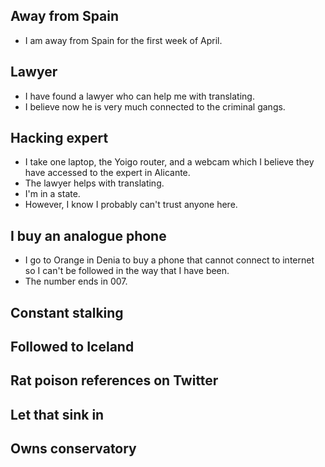 ## Away from Spain

- I am away from Spain for the first week of April.

## Lawyer

- I have found a lawyer who can help me with translating.
- I believe now he is very much connected to the criminal gangs.

## Hacking expert

- I take one laptop, the Yoigo router, and a webcam which I believe they have accessed to the expert in Alicante.
- The lawyer helps with translating.
- I'm in a state.
- However, I know I probably can't trust anyone here.

## I buy an analogue phone

- I go to Orange in Denia to buy a phone that cannot connect to internet so I can't be followed in the way that I have been.
- The number ends in 007.

## Constant stalking



## Followed to Iceland



## Rat poison references on Twitter

## Let that sink in

## Owns conservatory